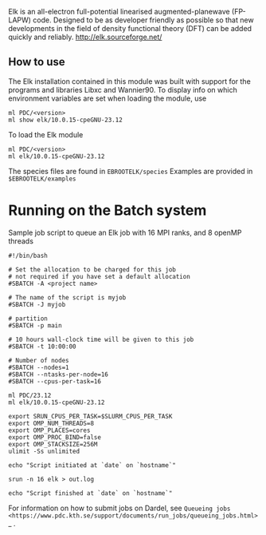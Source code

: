 Elk is an all-electron full-potential linearised augmented-planewave (FP-LAPW) code. Designed to be as developer friendly as possible so that new developments in the field of density functional theory (DFT) can be added quickly and reliably.
http://elk.sourceforge.net/

## How to use

The Elk installation contained in this module was built with support for the programs and libraries Libxc and Wannier90.
To display info on which environment variables are set when loading the module, use
```
ml PDC/<version>
ml show elk/10.0.15-cpeGNU-23.12
```
To load the Elk module
```
ml PDC/<version>
ml elk/10.0.15-cpeGNU-23.12
```
The species files are found in ``EBROOTELK/species``
Examples are provided in ``$EBROOTELK/examples``

# Running on the Batch system
Sample job script to queue an Elk job with 16 MPI ranks, and 8 openMP threads

```
#!/bin/bash

# Set the allocation to be charged for this job
# not required if you have set a default allocation
#SBATCH -A <project name>

# The name of the script is myjob
#SBATCH -J myjob

# partition
#SBATCH -p main

# 10 hours wall-clock time will be given to this job
#SBATCH -t 10:00:00

# Number of nodes
#SBATCH --nodes=1
#SBATCH --ntasks-per-node=16
#SBATCH --cpus-per-task=16

ml PDC/23.12
ml elk/10.0.15-cpeGNU-23.12

export SRUN_CPUS_PER_TASK=$SLURM_CPUS_PER_TASK
export OMP_NUM_THREADS=8
export OMP_PLACES=cores
export OMP_PROC_BIND=false
export OMP_STACKSIZE=256M
ulimit -Ss unlimited

echo "Script initiated at `date` on `hostname`"

srun -n 16 elk > out.log

echo "Script finished at `date` on `hostname`"
```

For information on how to submit jobs on Dardel, see `Queueing jobs <https://www.pdc.kth.se/support/documents/run_jobs/queueing_jobs.html>`_ .
